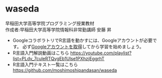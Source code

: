 # waseda
早稲田大学高等学院プログラミング授業教材<br>
作成者:早稲田大学高等学院情報科非常勤講師 安藤 昇<br>
* GoogleコラボラトリでR言語を動かすには、Googleアカウントが必要です。
必ず[Googleアカウントを取得](https://support.google.com/accounts/answer/27441?hl=ja)してから学習を始めましょう。<br>
* R言語入門解説動画はこちら https://youtube.com/playlist?list=PLdv_7culeRTQvgEb1Ulse1PXhzjEggrhT
* R言語入門テキスト一覧はこちら https://github.com/moshimoshipandasan/waseda
